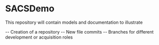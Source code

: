 # SACSDemo

This repository will contain models and documentation to illustrate 

-- Creation of a repository 
-- New file commits 
-- Branches for different development or acquisition roles

